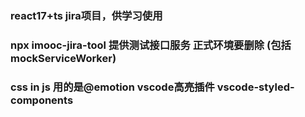 ### react17+ts jira项目，供学习使用

### npx imooc-jira-tool 提供测试接口服务 正式环境要删除 (包括mockServiceWorker)

### css in js 用的是@emotion vscode高亮插件 vscode-styled-components
